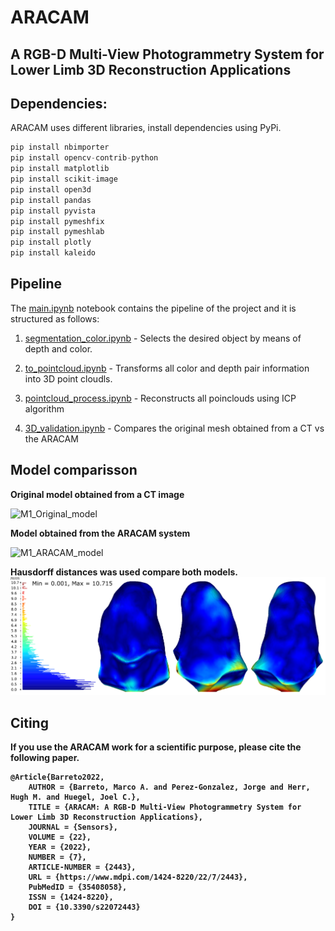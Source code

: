 # ARACAM

## A RGB-D Multi-View Photogrammetry System for Lower Limb 3D Reconstruction Applications

## Dependencies:

ARACAM uses different libraries, install dependencies using PyPi. 

```python
pip install nbimporter
pip install opencv-contrib-python
pip install matplotlib
pip install scikit-image
pip install open3d
pip install pandas
pip install pyvista
pip install pymeshfix
pip install pymeshlab
pip install plotly
pip install kaleido
```

## Pipeline

The [main.ipynb](main.ipynb) notebook contains the pipeline of the project and it is structured as follows:

1. [segmentation_color.ipynb](segmentation_color.ipynb) - Selects the desired object by means of depth and color.

2. [to_pointcloud.ipynb](to_pointcloud.ipynb) - Transforms all color and depth pair information into 3D point cloudls.

3. [pointcloud_process.ipynb](pointcloud_process.ipynb) - Reconstructs all poinclouds using ICP algorithm

4. [3D_validation.ipynb](3D_validation.ipynb) - Compares the original mesh obtained from a CT vs the ARACAM


## Model comparisson

<b>Original model obtained from a CT image</b>

![M1_Original_model](model_demo/M1_Original_model.gif)

<b>Model obtained from the ARACAM system</b>

![M1_ARACAM_model](model_demo/M1_ARACAM_model.gif)

<b>Hausdorff distances was used compare both models. <b>\
![hausdorff_model_comparisson](model_demo/hausdorff_model_comparisson.png)

## Citing 

If you use the ARACAM work for a scientific purpose, please cite the following paper.

```
@Article{Barreto2022,
	AUTHOR = {Barreto, Marco A. and Perez-Gonzalez, Jorge and Herr, Hugh M. and Huegel, Joel C.},
	TITLE = {ARACAM: A RGB-D Multi-View Photogrammetry System for Lower Limb 3D Reconstruction Applications},
	JOURNAL = {Sensors},
	VOLUME = {22},
	YEAR = {2022},
	NUMBER = {7},
	ARTICLE-NUMBER = {2443},
	URL = {https://www.mdpi.com/1424-8220/22/7/2443},
	PubMedID = {35408058},
	ISSN = {1424-8220},
	DOI = {10.3390/s22072443}
}
```

